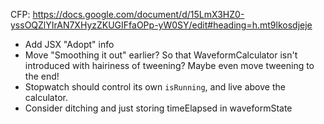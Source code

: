 CFP: https://docs.google.com/document/d/15LmX3HZ0-yssOQZlYIrAN7XHyzZKUGIFfaOPp-yW0SY/edit#heading=h.mt9lkosdjeje

- Add JSX "Adopt" info
- Move "Smoothing it out" earlier? So that WaveformCalculator isn't introduced with hairiness of tweening? Maybe even move tweening to the end!
- Stopwatch should control its own `isRunning`, and live above the calculator.
- Consider ditching <Stopwatch> and just storing timeElapsed in waveformState

